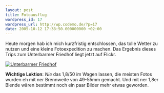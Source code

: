 ```yaml
---
layout: post
title: Fotoausflug
wordpress_id: 17
wordpress_url: http://wp.codemo.de/?p=17
date: 2005-10-12 17:38:50.000000000 +02:00
---
```

Heute morgen hab ich mich kurzfristig entschlossen, das tolle Wetter zu nutzen und eine kleine Fotoexpedition zu machen. Das Ergebnis dieses Trips zum Unterbarmer Friedhof liegt jetzt auf Flickr.

[![Unterbarmer Friedhof](http://static.flickr.com/25/51839936_d758d02e79_m.jpg "Unterbarmer Friedhof")](http://www.flickr.com/photos/69171876@N00/sets/1124680/ "Unterbarmer Friedhof")

**Wichtige Lektion**: *Nie* das 1,8/50 im Wagen lassen, die meisten Fotos wurden eh mit ner Brennweite von 49-55mm gemacht. Und mit ner 1,8er Blende wären bestimmt noch ein paar Bilder mehr etwas geworden.
